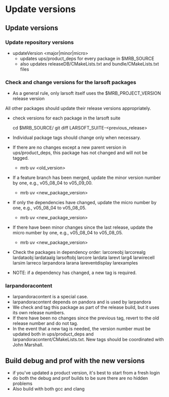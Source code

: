 # Update versions



## Update versions

### Update repository versions

-   updateVersion \<major\|minor\|micro\>
    -   updates ups/product_deps for every package in $MRB_SOURCE
    -   also updates releaseDB/CMakeLists.txt and bundle/CMakeLists.txt files

### Check and change versions for the larsoft packages

- As a general rule, only larsoft itself uses the $MRB_PROJECT_VERSION release version

All other packages should update their release versions appropriately.

- check versions for each package in the larsoft suite

    cd $MRB_SOURCE/<package>
    git diff LARSOFT_SUITE-<previous_release>

-   Individual package tags should change only when necessary.
-   If there are no changes except a new parent version in ups/product_deps, this package has not changed and will not be tagged.
    -   mrb uv <package> <old_version>
-   If a feature branch has been merged, update the minor version number by one, e.g., v05_08_04 to v05_09_00.
    -   mrb uv <package> <new_package_version>
-   If only the dependencies have changed, update the micro number by one, e.g., v05_08_04 to v05_08_05.
    -   mrb uv <package> <new_package_version>
-   If there have been minor changes since the last release, update the micro number by one, e.g., v05_08_04 to v05_08_05.
    -   mrb uv <package> <new_package_version>
-   Check the packages in dependency order:
        larcoreobj
        larcorealg
        lardataobj
        lardataalg
        larsoftobj
        larcore
        lardata
        larevt
        larg4
        larwirecell
        larsim
        larreco
        larpandora
        larana
        lareventdisplay
        larexamples
-   NOTE: if a dependency has changed, a new tag is required.

### larpandoracontent

-   larpandoracontent is a special case.
-   larpandoracontent depends on pandora and is used by larpandora
-   We check and tag this package as part of the release build, but it uses its own release numbers.
-   If there have been no changes since the previous tag, revert to the old release number and do not tag.
-   In the event that a new tag is needed, the version number must be updated both in ups/product_deps and larpandoracontent/CMakeLists.txt. New tags should be coordinated with John Marshall.

## Build debug and prof with the new versions

-   if you've updated a product version, it's best to start from a fresh login
-   do both the debug and prof builds to be sure there are no hidden problems
-   Also build with both gcc and clang
